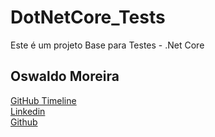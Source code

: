 # DotNetCore_Tests
Este é um projeto Base para Testes - .Net Core  

## Oswaldo Moreira
[GitHub Timeline](https://ozmoreira.github.io/timeline/)  
[Linkedin](http://br.linkedin.com/in/ozmoreira)  
[Github](https://github.com/ozmoreira) 
